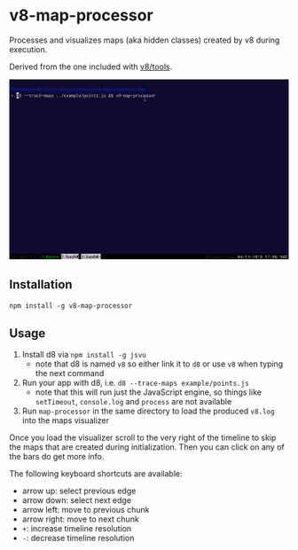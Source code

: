 # v8-map-processor

Processes and visualizes maps (aka hidden classes) created by v8 during execution.

Derived from the one included with [v8/tools](https://github.com/v8/v8/tree/master/tools).

![map-processor](./assets/map-processor.gif)

## Installation

    npm install -g v8-map-processor

## Usage

1. Install d8 via `npm install -g jsvu`
    - note that d8 is named `v8` so either link it to `d8` or use `v8` when typing the next
      command
2. Run your app with d8, i.e. `d8 --trace-maps example/points.js`
    - note that this will run just the JavaScript engine, so things like `setTimeout`,
      `console.log` and `process` are not available
3. Run `map-processor` in the same directory to load the produced `v8.log` into the maps
  visualizer

Once you load the visualizer scroll to the very right of the timeline to skip the maps that are
created during initialization. Then you can click on any of the bars do get more info.

The following keyboard shortcuts are available:

- arrow up: select previous edge
- arrow down: select next edge
- arrow left: move to previous chunk
- arrow right: move to next chunk
- `+`: increase timeline resolution
- `-`: decrease timeline resolution
